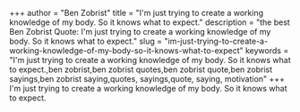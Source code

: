 +++
author = "Ben Zobrist"
title = "I'm just trying to create a working knowledge of my body. So it knows what to expect."
description = "the best Ben Zobrist Quote: I'm just trying to create a working knowledge of my body. So it knows what to expect."
slug = "im-just-trying-to-create-a-working-knowledge-of-my-body-so-it-knows-what-to-expect"
keywords = "I'm just trying to create a working knowledge of my body. So it knows what to expect.,ben zobrist,ben zobrist quotes,ben zobrist quote,ben zobrist sayings,ben zobrist saying,quotes, sayings,quote, saying, motivation"
+++
I'm just trying to create a working knowledge of my body. So it knows what to expect.
